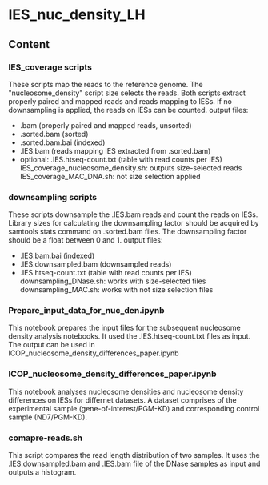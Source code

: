 # IES_nuc_density_LH

## Content
### IES_coverage scripts
These scripts map the reads to the reference genome. The "nucleosome_density" script size selects the reads. Both scripts extract properly paired and mapped reads and reads mapping to IESs. If no downsampling is applied, the reads on IESs can be counted.
output files: 
- .bam (properly paired and mapped reads, unsorted)
- .sorted.bam (sorted)
- .sorted.bam.bai (indexed)
- .IES.bam (reads mapping IES extracted from .sorted.bam)
- optional: .IES.htseq-count.txt (table with read counts per IES)
IES_coverage_nucleosome_density.sh: outputs size-selected reads
IES_coverage_MAC_DNA.sh: not size selection applied

### downsampling scripts
These scripts downsample the .IES.bam reads and count the reads on IESs. Library sizes for calculating the downsampling factor should be acquired by samtools stats command on .sorted.bam files. The downsampling factor should be a float between 0 and 1.
output files: 
- .IES.bam.bai (indexed)
- .IES.downsampled.bam (downsampled reads)
- .IES.htseq-count.txt (table with read counts per IES)
downsampling_DNase.sh: works with size-selected files
downsampling_MAC.sh: works with not size selection files

### Prepare_input_data_for_nuc_den.ipynb
This notebook prepares the input files for the subsequent nucleosome density analysis notebooks. It used the .IES.htseq-count.txt files as input. The output can be used in ICOP_nucleosome_density_differences_paper.ipynb

### ICOP_nucleosome_density_differences_paper.ipynb
This notebook analyses nucleosome densities and nucleosome density differences on IESs for differnet datasets. A dataset comprises of the experimental sample (gene-of-interest/PGM-KD) and corresponding control sample (ND7/PGM-KD).

### comapre-reads.sh
This script compares the read length distribution of two samples. It uses the .IES.downsampled.bam and .IES.bam file of the DNase samples as input and outputs a histogram.
